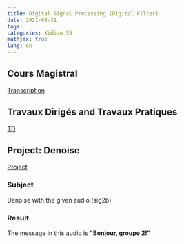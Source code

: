 ```yaml
---
title: Digital Signal Processing (Digital Filter)
date: 2021-08-31
tags:
categories: Xidian S5
mathjax: true
lang: en
---
```


## Cours Magistral

[Transcription](https://kjle.github.io/files/XidianS5/DSP_CM.pdf)


## Travaux Dirigés and Travaux Pratiques

[TD](https://kjle.github.io/files/XidianS5/DSP_TD_TP.pdf)

## Project: Denoise

[Project](https://kjle.github.io/files/XidianS5/DSP_Project.zip)

### Subject

Denoise with the given audio (sig2b)

### Result

The message in this audio is **"Bonjour, groupe 2!"**
